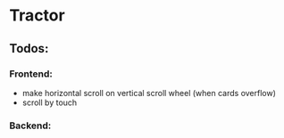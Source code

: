 # Tractor

## Todos:

### Frontend:
  - make horizontal scroll on vertical scroll wheel (when cards overflow)
  - scroll by touch

### Backend:
